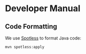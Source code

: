 # Developer Manual

## Code Formatting

We use [Spotless](https://github.com/diffplug/spotless/tree/main/plugin-maven) to format Java code:

```bash
mvn spotless:apply
```
